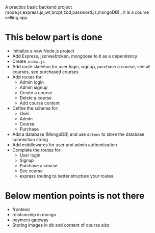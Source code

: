 A  practice basic backend project (node.js,express.js,jwt,brcpt,zod,password.js,mongoDB) ; it is a course selling app.

# This below part is done
- Initialize a new Node.js project  
- Add Express, jsonwebtoken, mongoose to it as a dependency  
- Create `index.js`  
- Add route skeleton for user login, signup, purchase a course, see all courses, see purchased courses  
- Add routes for:
  - Admin login
  - Admin signup
  - Create a course
  - Delete a course
  - Add course content  
- Define the schema for:
  - User
  - Admin
  - Course
  - Purchase  
- Add a database (MongoDB) and use `dotenv` to store the database connection string  
- Add middlewares for user and admin authentication  
- Complete the routes for:
  - User login
  - Signup
  - Purchase a course
  - See course  
  - express routing to better structure your routes  
  
# Below mention points is not there 
- frontend
- relationship in mongo
- payment gateway  
- Storing images in db and content of course also